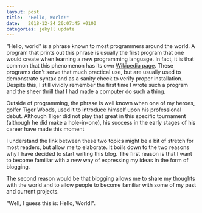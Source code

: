 ```yaml
---
layout: post
title:  "Hello, World!"
date:   2018-12-24 20:07:45 +0100
categories: jekyll update
---
```

"Hello, world" is a phrase known to most programmers around the world.
A program that prints out this phrase is usually the first program that one would
create when learning a new programming language. In fact, it is that common that
this phenomenon has its own [Wikipedia page][hello-world-wiki]. These programs
don't serve that much practical use, but are usually used to demonstrate syntax
and as a sanity check to verify proper installation. Despite this, I still vividly
remember the first time I wrote such a program and the sheer thrill that I had made a computer
do such a thing.

Outside of programming, the phrase is well known when one of my heroes, golfer Tiger Woods,
used it to introduce himself upon his professional debut. Although Tiger did not
play that great in this specific tournament (although he did make a hole-in-one),
his success in the early stages of his career have made this moment

I understand the link between these two topics might be a bit of stretch for most
readers, but allow me to elaborate. It boils down to the two reasons why I have decided
to start writing this blog. The first reason is that I want to become familiar with
a new way of expressing my ideas in the form of blogging. 

The second reason would be that blogging allows me to share my thoughts with the
world and to allow people to become familiar with some of my past and current projects.

"Well, I guess this is: Hello, World!".


[hello-world-wiki]: https://en.wikipedia.org/wiki/%22Hello,_World!%22_program
